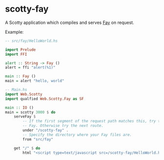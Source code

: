 scotty-fay
==========

A Scotty application which compiles and serves [Fay][] on request.

Example:


```haskell
-- src/fay/HelloWorld.hs

import Prelude
import FFI

alert :: String -> Fay ()
alert = ffi "alert(%1)"

main :: Fay ()
main = alert "hello, world"
```

```haskell
-- Main.hs
import Web.Scotty
import qualfied Web.Scotty.Fay as SF

main :: IO ()
main = scotty 3000 $ do
    serveFay $
        -- If the first segment of the request path matches this, try to serve
        -- Fay. Otherwise try the next route.
        under "/scotty-fay" .
        -- Specify the directory where your Fay files are.
        from "src/fay"

    get "/" $ do
        html "<script type=text/javascript src=/scotty-fay/HelloWorld.hs>"
```

[Fay]: http://fay-lang.org
